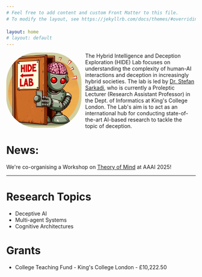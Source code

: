 ```yaml
---
# Feel free to add content and custom Front Matter to this file.
# To modify the layout, see https://jekyllrb.com/docs/themes/#overriding-theme-defaults

layout: home
# layout: default
---
```

<img src="assets/img/welcome.jpeg" alt="welcome" width="200" align="left" style="margin-right:10px; border-radius:80px" />

<p>  The Hybrid Intelligence and Deception Exploration (HIDE) Lab focuses on understanding the complexity of human-AI interactions and deception in increasingly hybrid societies. The lab is led by <a href="https://www.kcl.ac.uk/people/stefan-sarkadi"> Dr. Stefan Sarkadi</a>, who is currently a Proleptic Lecturer (Research Assistant Professor) in the Dept. of Informatics at King's College London. The Lab's aim is to act as an international hub for conducting state-of-the-art AI-based research to tackle the topic of deception. 
          

# News:

<p>We're co-organising a Workshop on <a href="https://sites.google.com/view/theory-of-mind-aaai-2025/"> Theory of Mind</a> at AAAI 2025!</p>


---

# Research Topics
- Deceptive AI
- Multi-agent Systems
- Cognitive Architectures
  

<!-- # Key Projects
### Enhancing deception analysis with storytelling AI

RAEng UK IC Research Fellowship -->

# Grants
- College Teaching Fund - King's College London - £10,222.50

<!-- # Publications
{% bibliography %}  -->

